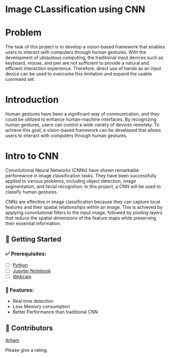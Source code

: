 # Image CLassification using CNN


# Problem
The task of this project is to develop a vision-based framework that enables users to interact with computers through human gestures. With the development of ubiquitous computing, the traditional input devices such as keyboard, mouse, and pen are not sufficient to provide a natural and efficient interaction experience. Therefore, direct use of hands as an input device can be used to overcome this limitation and expand the usable command set.

# Introduction
Human gestures have been a significant way of communication, and they could be utilized to enhance human-machine interfaces. By recognizing human gestures, users can control a wide variety of devices remotely. To achieve this goal, a vision-based framework can be developed that allows users to interact with computers through human gestures.

# Intro to CNN
Convolutional Neural Networks (CNNs) have shown remarkable performance in image classification tasks. They have been successfully applied to various problems, including object detection, image segmentation, and facial recognition. In this project, a CNN will be used to classify human gestures.

CNNs are effective in image classification because they can capture local features and their spatial relationships within an image. This is achieved by applying convolutional filters to the input image, followed by pooling layers that reduce the spatial dimensions of the feature maps while preserving their essential information.
## 🔰 Getting Started

### ✅ Prerequisites: 
- [ ] [Python](https://www.python.org/downloads/)
- [ ] [Jupyter Notebook](https://jupyter.org/)
- [ ] [Webcam]()

###  🔎 Features:

 - Real time detection
 - Less Memory consumption
 - Better Performance than traditional CNN

## 🤝 Contributors
[Arham](https://github.com/Arham-123366) 


Please give a rating.
